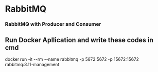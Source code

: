 # RabbitMQ
### RabbitMQ with Producer and Consumer 
 
 ## Run Docker Apllication and write these codes in cmd 
 docker run -it --rm --name rabbitmq -p 5672:5672 -p 15672:15672 rabbitmq:3.11-management
